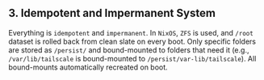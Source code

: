 ## 3. Idempotent and Impermanent System
Everything is `idempotent` and `impermanent`. In `NixOS`, `ZFS` is used, and `/root` dataset is rolled back from clean slate on every boot. Only specific folders are stored as `/persist/` and bound-mounted to folders that need it (e.g., `/var/lib/tailscale` is bound-mounted to `/persist/var-lib/tailscale`). All bound-mounts automatically recreated on boot.

